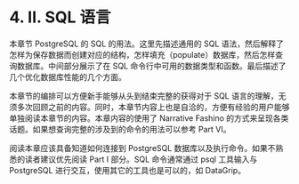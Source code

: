 # 4. II. SQL 语言

本章节 PostgreSQL 的 SQL 的用法。这里先描述通用的 SQL 语法，然后解释了怎样为保存数据而创建对应的结构，怎样填充（populate）数据库，然后怎样查询数据库。中间部分展示了在 SQL 命令行中可用的数据类型和函数。最后描述了几个优化数据库性能的几个方面。

本章节的编排可以方便新手能够从头到结束完整的获得对于 SQL 语言的理解，无须多次回顾之前的内容。同时，本章节内容上也是自洽的，方便有经验的用户能够单独阅读本章节的内容。本章内容的使用了 Narrative Fashino 的方式来呈现各类话题。如果想查询完整的涉及到的命令的用法可以参考 Part VI。

阅读本章应该具备知道如何连接到 PostgreSQL 数据库以及执行命令。如果不熟悉的读者建议优先阅读 Part I 部分。SQL 命令通常通过 psql 工具输入与 PostgreSQL 进行交互，使用其它的工具也是可以的，如 DataGrip。